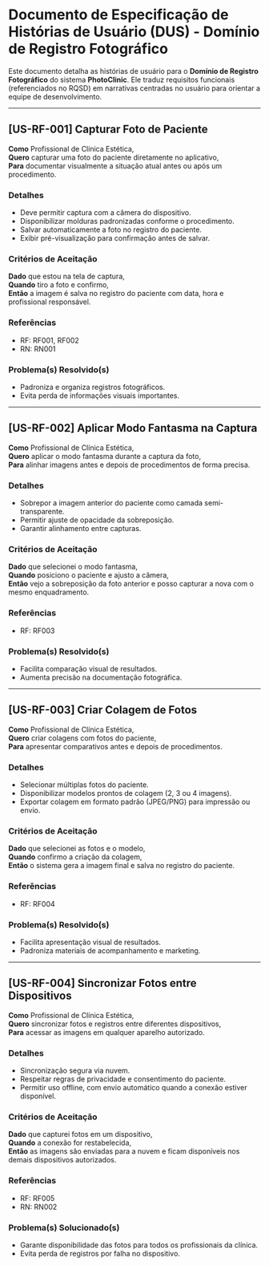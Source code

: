 # Documento de Especificação de Histórias de Usuário (DUS) - Domínio de Registro Fotográfico

Este documento detalha as histórias de usuário para o **Domínio de Registro Fotográfico** do sistema **PhotoClinic**. Ele traduz requisitos funcionais (referenciados no RQSD) em narrativas centradas no usuário para orientar a equipe de desenvolvimento.

---

## [US-RF-001] Capturar Foto de Paciente

**Como** Profissional de Clínica Estética,  
**Quero** capturar uma foto do paciente diretamente no aplicativo,  
**Para** documentar visualmente a situação atual antes ou após um procedimento.

### Detalhes
- Deve permitir captura com a câmera do dispositivo.
- Disponibilizar molduras padronizadas conforme o procedimento.
- Salvar automaticamente a foto no registro do paciente.
- Exibir pré-visualização para confirmação antes de salvar.

### Critérios de Aceitação
**Dado** que estou na tela de captura,  
**Quando** tiro a foto e confirmo,  
**Então** a imagem é salva no registro do paciente com data, hora e profissional responsável.

### Referências
- RF: RF001, RF002  
- RN: RN001

### Problema(s) Resolvido(s)
- Padroniza e organiza registros fotográficos.
- Evita perda de informações visuais importantes.

---

## [US-RF-002] Aplicar Modo Fantasma na Captura

**Como** Profissional de Clínica Estética,  
**Quero** aplicar o modo fantasma durante a captura da foto,  
**Para** alinhar imagens antes e depois de procedimentos de forma precisa.

### Detalhes
- Sobrepor a imagem anterior do paciente como camada semi-transparente.
- Permitir ajuste de opacidade da sobreposição.
- Garantir alinhamento entre capturas.

### Critérios de Aceitação
**Dado** que selecionei o modo fantasma,  
**Quando** posiciono o paciente e ajusto a câmera,  
**Então** vejo a sobreposição da foto anterior e posso capturar a nova com o mesmo enquadramento.

### Referências
- RF: RF003

### Problema(s) Resolvido(s)
- Facilita comparação visual de resultados.
- Aumenta precisão na documentação fotográfica.

---

## [US-RF-003] Criar Colagem de Fotos

**Como** Profissional de Clínica Estética,  
**Quero** criar colagens com fotos do paciente,  
**Para** apresentar comparativos antes e depois de procedimentos.

### Detalhes
- Selecionar múltiplas fotos do paciente.
- Disponibilizar modelos prontos de colagem (2, 3 ou 4 imagens).
- Exportar colagem em formato padrão (JPEG/PNG) para impressão ou envio.

### Critérios de Aceitação
**Dado** que selecionei as fotos e o modelo,  
**Quando** confirmo a criação da colagem,  
**Então** o sistema gera a imagem final e salva no registro do paciente.

### Referências
- RF: RF004

### Problema(s) Resolvido(s)
- Facilita apresentação visual de resultados.
- Padroniza materiais de acompanhamento e marketing.

---

## [US-RF-004] Sincronizar Fotos entre Dispositivos

**Como** Profissional de Clínica Estética,  
**Quero** sincronizar fotos e registros entre diferentes dispositivos,  
**Para** acessar as imagens em qualquer aparelho autorizado.

### Detalhes
- Sincronização segura via nuvem.
- Respeitar regras de privacidade e consentimento do paciente.
- Permitir uso offline, com envio automático quando a conexão estiver disponível.

### Critérios de Aceitação
**Dado** que capturei fotos em um dispositivo,  
**Quando** a conexão for restabelecida,  
**Então** as imagens são enviadas para a nuvem e ficam disponíveis nos demais dispositivos autorizados.

### Referências
- RF: RF005  
- RN: RN002

### Problema(s) Solucionado(s)
- Garante disponibilidade das fotos para todos os profissionais da clínica.
- Evita perda de registros por falha no dispositivo.
